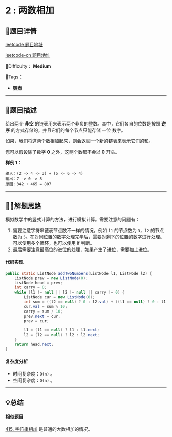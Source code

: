 

# 2 : 两数相加

## 📌题目详情

[leetcode 题目地址](https://leetcode.com/problems/add-two-numbers/)

[leetcode-cn 题目地址](https://leetcode-cn.com/problems/add-two-numbers/)

📗Difficulty： **Medium** 

🎯Tags：

+ **[链表](https://leetcode-cn.com/tag/linked-list/)**

---

## 📃题目描述

给出两个 **非空** 的链表用来表示两个非负的整数。其中，它们各自的位数是按照 **逆序** 的方式存储的，并且它们的每个节点只能存储 一位 数字。

如果，我们将这两个数相加起来，则会返回一个新的链表来表示它们的和。

您可以假设除了数字 **0** 之外，这两个数都不会以 **0** 开头。



**样例 1：**

```
输入：(2 -> 4 -> 3) + (5 -> 6 -> 4)
输出：7 -> 0 -> 8
原因：342 + 465 = 807
```



****

## 🏹🎯解题思路

模拟数学中的竖式计算的方法，进行模拟计算。需要注意的问题有：

1. 需要注意字符串链表节点数不一样的情况。例如 `l1` 的节点数为 `3`，`l2` 的节点数为 `5`。在对同位置的数字处理完毕后，需要对剩下的位置的数字进行处理。可以使用多个循环，也可以使用 if 判断。
2. 最后需要注意最高位的进位的处理，如果产生了进位，需要加上进位。



#### 代码实现

```java
public static ListNode addTwoNumbers(ListNode l1, ListNode l2) {
    ListNode prev = new ListNode(0);
    ListNode head = prev;
    int carry = 0;
    while (l1 != null || l2 != null || carry != 0) {
        ListNode cur = new ListNode(0);
        int sum = ((l2 == null) ? 0 : l2.val) + ((l1 == null) ? 0 : l1.val) + carry;
        cur.val = sum % 10;
        carry = sum / 10;
        prev.next = cur;
        prev = cur;

        l1 = (l1 == null) ? l1 : l1.next;
        l2 = (l2 == null) ? l2 : l2.next;
    }
    return head.next;
}
```



#### 复杂度分析

+ 时间复杂度：`O(n)` 。
+ 空间复杂度：`O(n)` 。



---

## 💡总结

#### 相似题目

[415. 字符串相加](https://leetcode-cn.com/problems/add-strings/) 是普通的大数相加的情况。


